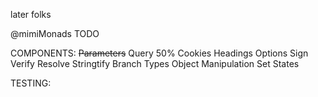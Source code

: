later folks



@mimiMonads TODO

COMPONENTS:
~~Parameters~~
Query 50%
Cookies
Headings
Options
Sign
Verify
Resolve
Stringtify
Branch
Types
Object Manipulation
Set States

TESTING: